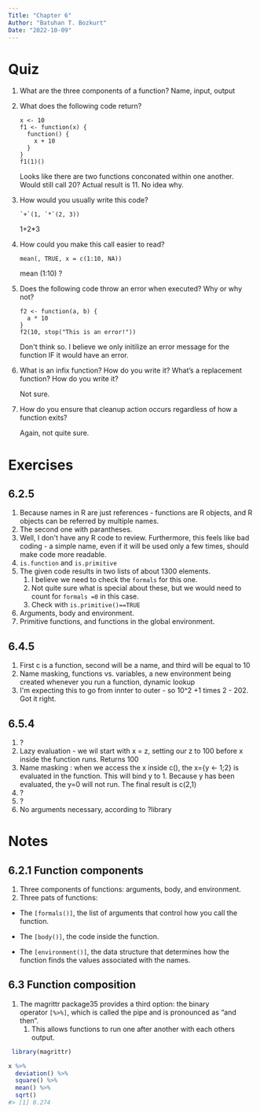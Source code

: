 ```yaml
---
Title: "Chapter 6"
Author: "Batuhan T. Bozkurt"
Date: "2022-10-09"
---
```


# Quiz
1.  What are the three components of a function?
    Name, input, output
    
2.  What does the following code return?
    
    ```
    x <- 10
    f1 <- function(x) {
      function() {
        x + 10
      }
    }
    f1(1)()
    ```

	Looks like there are two functions conconated within one another. Would still call 20?
	Actual result is 11. No idea why.
1.  How would you usually write this code?
    
    ```
    `+`(1, `*`(2, 3))
    ```

	1+2*3

4.  How could you make this call easier to read?
    
    ```
    mean(, TRUE, x = c(1:10, NA))
    ```

	mean (1:10) ?

5.  Does the following code throw an error when executed? Why or why not?
    
    ```
    f2 <- function(a, b) {
      a * 10
    }
    f2(10, stop("This is an error!"))
    ```
    
    Don't think so. I believe we only initilize an error message for the function IF it would have an error.
    
6.  What is an infix function? How do you write it? What’s a replacement function? How do you write it?
    
    Not sure.
    
7.  How do you ensure that cleanup action occurs regardless of how a function exits?
   
	   Again, not quite sure.
   
# Exercises
## 6.2.5
1. Because names in R are just references - functions are R objects, and R objects can be referred by multiple names. 
2. The second one with parantheses. 
3. Well, I don't have any R code to review. Furthermore, this feels like bad coding - a simple name, even if it will be used only a few times, should make code more readable.
4. ``is.function`` and `is.primitive`
5. The given code results in two lists of about 1300 elements. 
	1. I believe we need to check the ``formals`` for this one. 
	2. Not quite sure what is special about these, but we would need to count for `formals =0` in this case.
	3. Check with `is.primitive()==TRUE`
6. Arguments, body and environment.
7. Primitive functions, and functions in the global environment.




## 6.4.5
1. First c is a function, second will be a name, and third will be equal to 10
2. Name masking, functions vs. variables, a new environment being created whenever you run a function, dynamic lookup
3. I'm expecting this to go from innter to outer - so 10^2 +1 times 2 - 202. Got it right.

## 6.5.4
1. ?
2. Lazy evaluation - we wil start with x = z, setting our z to 100 before x inside the function runs. Returns 100
3. Name masking : when we access the x inside c(), the x={y <- 1;2} is evaluated in the function. This will bind y to 1. Because y has been evaluated, the y=0 will not run. The final result is c(2,1)
4. ?
5. ?
6. No arguments necessary, according to ?library
# Notes

## 6.2.1 Function components
1. Three components of functions: arguments, body, and environment.
2. Three pats of functions:

-   The `[formals()]`, the list of arguments that control how you call the function.
    
-   The `[body()]`, the code inside the function.
    
-   The `[environment()]`, the data structure that determines how the function finds the values associated with the names.

## 6.3 Function composition
1. The magrittr package35 provides a third option: the binary operator `[%>%]`, which is called the pipe and is pronounced as “and then”. 
	1. This allows functions to run one after another with each others output.
```r
 library(magrittr)

x %>%
  deviation() %>%
  square() %>%
  mean() %>%
  sqrt()
#> [1] 0.274
```

